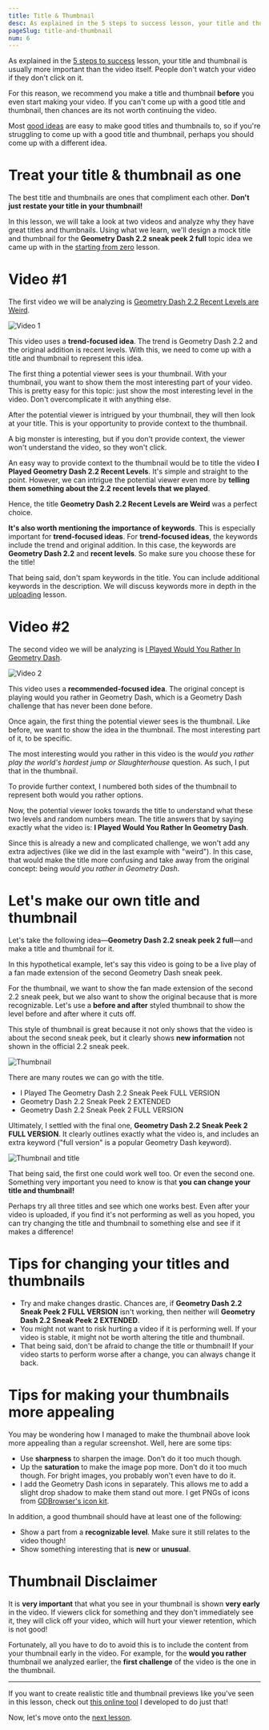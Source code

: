 ```yaml
---
title: Title & Thumbnail
desc: As explained in the 5 steps to success lesson, your title and thumbnail is usually more important than the video itself. People don't watch your video if they don't click on it.
pageSlug: title-and-thumbnail
num: 6
---
```


As explained in the [5 steps to success](/courses/learn-geometry-dash-youtube/5-steps-to-success/) lesson, your title and thumbnail is usually more important than the video itself. People don't watch your video if they don't click on it.

For this reason, we recommend you make a title and thumbnail **before** you even start making your video. If you can't come up with a good title and thumbnail, then chances are its not worth continuing the video.

Most [good ideas](/courses/learn-geometry-dash-youtube/idea/) are easy to make good titles and thumbnails to, so if you're struggling to come up with a good title and thumbnail, perhaps you should come up with a different idea.

# Treat your title & thumbnail as one

The best title and thumbnails are ones that compliment each other. **Don't just restate your title in your thumbnail!**

In this lesson, we will take a look at two videos and analyze why they have great titles and thumbnails. Using what we learn, we'll design a mock title and thumbnail for the **Geometry Dash 2.2 sneak peek 2 full** topic idea we came up with in the [starting from zero](/courses/learn-geometry-dash-youtube/starting-from-zero/) lesson.

# Video #1

The first video we will be analyzing is [Geometry Dash 2.2 Recent Levels are Weird](https://youtu.be/gkwv0_pi4yI).

![Video 1](https://media.discordapp.net/attachments/392087938239954950/1135781866193043527/image.png?width=758&height=676)

This video uses a **trend-focused idea**. The trend is Geometry Dash 2.2 and the original addition is recent levels. With this, we need to come up with a title and thumbnail to represent this idea.

The first thing a potential viewer sees is your thumbnail. With your thumbnail, you want to show them the most interesting part of your video. This is pretty easy for this topic: just show the most interesting level in the video. Don't overcomplicate it with anything else.

After the potential viewer is intrigued by your thumbnail, they will then look at your title. This is your opportunity to provide context to the thumbnail.

A big monster is interesting, but if you don't provide context, the viewer won't understand the video, so they won't click.

An easy way to provide context to the thumbnail would be to title the video **I Played Geometry Dash 2.2 Recent Levels**. It's simple and straight to the point. However, we can intrigue the potential viewer even more by **telling them something about the 2.2 recent levels that we played**.

Hence, the title **Geometry Dash 2.2 Recent Levels are Weird** was a perfect choice.

**It's also worth mentioning the importance of keywords**. This is especially important for **trend-focused ideas**. For **trend-focused ideas**, the keywords include the trend and original addition. In this case, the keywords are **Geometry Dash 2.2** and **recent levels**. So make sure you choose these for the title!

That being said, don't spam keywords in the title. You can include additional keywords in the description. We will discuss keywords more in depth in the [uploading](/courses/learn-geometry-dash-youtube/uploading/) lesson.

# Video #2

The second video we will be analyzing is [I Played Would You Rather In Geometry Dash](https://youtu.be/nuB-Ru9ZOAc).

![Video 2](https://media.discordapp.net/attachments/392087938239954950/1135780988937568256/image.png?width=756&height=676)

This video uses a **recommended-focused idea**. The original concept is playing would you rather in Geometry Dash, which is a Geometry Dash challenge that has never been done before.

Once again, the first thing the potential viewer sees is the thumbnail. Like before, we want to show the idea in the thumbnail. The most interesting part of it, to be specific.

The most interesting would you rather in this video is the *would you rather play the world's hardest jump or Slaughterhouse* question. As such, I put that in the thumbnail.

To provide further context, I numbered both sides of the thumbnail to represent both would you rather options.

Now, the potential viewer looks towards the title to understand what these two levels and random numbers mean. The title answers that by saying exactly what the video is: **I Played Would You Rather In Geometry Dash**.

Since this is already a new and complicated challenge, we won't add any extra adjectives (like we did in the last example with "weird"). In this case, that would make the title more confusing and take away from the original concept: being *would you rather in Geometry Dash*.

# Let's make our own title and thumbnail

Let's take the following idea—**Geometry Dash 2.2 sneak peek 2 full**—and make a title and thumbnail for it.

In this hypothetical example, let's say this video is going to be a live play of a fan made extension of the second Geometry Dash sneak peek.

For the thumbnail, we want to show the fan made extension of the second 2.2 sneak peek, but we also want to show the original because that is more recognizable. Let's use a **before and after** styled thumbnail to show the level before and after where it cuts off.

This style of thumbnail is great because it not only shows that the video is about the second sneak peek, but it clearly shows **new information** not shown in the official 2.2 sneak peek.

![Thumbnail](https://media.discordapp.net/attachments/392087938239954950/1135790130729324554/image.png?width=1202&height=676)

There are many routes we can go with the title.

- I Played The Geometry Dash 2.2 Sneak Peek FULL VERSION
- Geometry Dash 2.2 Sneak Peek 2 EXTENDED
- Geometry Dash 2.2 Sneak Peek 2 FULL VERSION

Ultimately, I settled with the final one, **Geometry Dash 2.2 Sneak Peek 2 FULL VERSION**. It clearly outlines exactly what the video is, and includes an extra keyword ("full version" is a popular Geometry Dash keyword).

![Thumbnail and title](https://media.discordapp.net/attachments/392087938239954950/1135791428413435914/image.png?width=745&height=676)

That being said, the first one could work well too. Or even the second one. Something very important you need to know is that **you can change your title and thumbnail!**

Perhaps try all three titles and see which one works best. Even after your video is uploaded, if you find it's not performing as well as you hoped, you can try changing the title and thumbnail to something else and see if it makes a difference!

# Tips for changing your titles and thumbnails

- Try and make changes drastic. Chances are, if **Geometry Dash 2.2 Sneak Peek 2 FULL VERSION** isn't working, then neither will **Geometry Dash 2.2 Sneak Peek 2 EXTENDED**.
- You might not want to risk hurting a video if it is performing well. If your video is stable, it might not be worth altering the title and thumbnail.
- That being said, don't be afraid to change the title or thumbnail! If your video starts to perform worse after a change, you can always change it back.

# Tips for making your thumbnails more appealing

You may be wondering how I managed to make the thumbnail above look more appealing than a regular screenshot. Well, here are some tips:

- Use **sharpness** to sharpen the image. Don't do it too much though.
- Up the **saturation** to make the image pop more. Don't do it too much though. For bright images, you probably won't even have to do it.
- I add the Geometry Dash icons in separately. This allows me to add a slight drop shadow to make them stand out more. I get PNGs of icons from [GDBrowser's icon kit](https://gdbrowser.com/iconkit/).

In addition, a good thumbnail should have at least one of the following:

- Show a part from a **recognizable level**. Make sure it still relates to the video though!
- Show something interesting that is **new** or **unusual**.

# Thumbnail Disclaimer

It is **very important** that what you see in your thumbnail is shown **very early** in the video. If viewers click for something and they don't immediately see it, they will click off your video, which will hurt your viewer retention, which is not good!

Fortunately, all you have to do to avoid this is to include the content from your thumbnail early in the video. For example, for the **would you rather** thumbnail we analyzed earlier, the **first challenge** of the video is the one in the thumbnail.

---

If you want to create realistic title and thumbnail previews like you've seen in this lesson, check out [this online tool](https://www.moldygd.com/tools/youtube-video-previewer/) I developed to do just that!

Now, let's move onto the [next lesson](/courses/learn-geometry-dash-youtube/story/).
